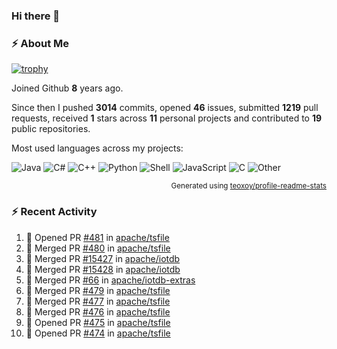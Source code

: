 ### Hi there 👋

### :zap: About Me

[![trophy](https://github-profile-trophy.vercel.app/?username=HTHou&theme=onedark)](https://github.com/ryo-ma/github-profile-trophy)
   
Joined Github **8** years ago.

Since then I pushed **3014** commits, opened **46** issues, submitted **1219** pull requests, received **1** stars across **11** personal projects and contributed to **19** public repositories.

Most used languages across my projects:

![Java](https://img.shields.io/static/v1?style=flat-square&label=%E2%A0%80&color=555&labelColor=%23b07219&message=Java%EF%B8%B189.3%25)
![C#](https://img.shields.io/static/v1?style=flat-square&label=%E2%A0%80&color=555&labelColor=%23178600&message=C%23%EF%B8%B13.9%25)
![C++](https://img.shields.io/static/v1?style=flat-square&label=%E2%A0%80&color=555&labelColor=%23f34b7d&message=C%2B%2B%EF%B8%B12.7%25)
![Python](https://img.shields.io/static/v1?style=flat-square&label=%E2%A0%80&color=555&labelColor=%233572A5&message=Python%EF%B8%B10.7%25)
![Shell](https://img.shields.io/static/v1?style=flat-square&label=%E2%A0%80&color=555&labelColor=%2389e051&message=Shell%EF%B8%B10.7%25)
![JavaScript](https://img.shields.io/static/v1?style=flat-square&label=%E2%A0%80&color=555&labelColor=%23f1e05a&message=JavaScript%EF%B8%B10.5%25)
![C](https://img.shields.io/static/v1?style=flat-square&label=%E2%A0%80&color=555&labelColor=%23555555&message=C%EF%B8%B10.4%25)
![Other](https://img.shields.io/static/v1?style=flat-square&label=%E2%A0%80&color=555&labelColor=%23ededed&message=Other%EF%B8%B11.4%25)

<p align="right"><sub>Generated using <a href="https://github.com/marketplace/actions/profile-readme-stats">teoxoy/profile-readme-stats</a></sub></p>


<!--![](https://github.com/HTHou/HTHou/blob/output/github-contribution-grid-snake.svg)-->

<!--![Haonan Hou's github stats](https://github-readme-stats.vercel.app/api?username=HTHou&count_private=true&show_icons=true&theme=onedark)-->

<!--![Haonan Hou's wakatime stats](https://github-readme-stats.vercel.app/api/wakatime?username=HTHou&layout=compact&theme=onedark)-->

<!--![Top Langs](https://github-readme-stats.vercel.app/api/top-langs/?username=HTHou&theme=onedark&layout=compact)-->

### :zap: Recent Activity
<!--START_SECTION:activity-->
1. 💪 Opened PR [#481](https://github.com/apache/tsfile/pull/481) in [apache/tsfile](https://github.com/apache/tsfile)
2. 🎉 Merged PR [#480](https://github.com/apache/tsfile/pull/480) in [apache/tsfile](https://github.com/apache/tsfile)
3. 🎉 Merged PR [#15427](https://github.com/apache/iotdb/pull/15427) in [apache/iotdb](https://github.com/apache/iotdb)
4. 🎉 Merged PR [#15428](https://github.com/apache/iotdb/pull/15428) in [apache/iotdb](https://github.com/apache/iotdb)
5. 🎉 Merged PR [#66](https://github.com/apache/iotdb-extras/pull/66) in [apache/iotdb-extras](https://github.com/apache/iotdb-extras)
6. 🎉 Merged PR [#479](https://github.com/apache/tsfile/pull/479) in [apache/tsfile](https://github.com/apache/tsfile)
7. 🎉 Merged PR [#477](https://github.com/apache/tsfile/pull/477) in [apache/tsfile](https://github.com/apache/tsfile)
8. 🎉 Merged PR [#476](https://github.com/apache/tsfile/pull/476) in [apache/tsfile](https://github.com/apache/tsfile)
9. 💪 Opened PR [#475](https://github.com/apache/tsfile/pull/475) in [apache/tsfile](https://github.com/apache/tsfile)
10. 💪 Opened PR [#474](https://github.com/apache/tsfile/pull/474) in [apache/tsfile](https://github.com/apache/tsfile)
<!--END_SECTION:activity-->

<!--
**HTHou/HTHou** is a ✨ _special_ ✨ repository because its `README.md` (this file) appears on your GitHub profile.

Here are some ideas to get you started:

- 🔭 I’m currently working on ...
- 🌱 I’m currently learning ...
- 👯 I’m looking to collaborate on ...
- 🤔 I’m looking for help with ...
- 💬 Ask me about ...
- 📫 How to reach me: ...
- 😄 Pronouns: ...
- ⚡ Fun fact: ...
-->
